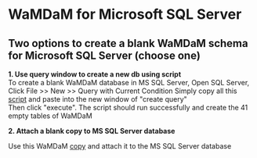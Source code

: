 # WaMDaM for Microsoft SQL Server

## Two options to create a blank WaMDaM schema for Microsoft SQL Server (choose one)
**1. Use query window to create a new db using script**  
To create a blank WaMDaM database in MS SQL Server, 
Open SQL Server, Click File >> New >> Query with Current Condition 
Simply copy all this [script](https://github.com/WamdamProject/WaMDaM_Information_Model/blob/master/schemas/MS_SQL_Server/WaMDaM_Nov2017_MSSQL.sql) and paste into the new window of "create query"  
Then click "execute". The script should run successfully and create the 41 empty tables of WaMDaM 

**2. Attach a blank copy to MS SQL Server database**  

Use this WaMDaM [copy](/schemas/MS_SQL_Server/blank_db_copy) and attach it to the MS SQL Server database
